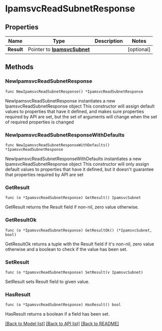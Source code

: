 # IpamsvcReadSubnetResponse

## Properties

Name | Type | Description | Notes
------------ | ------------- | ------------- | -------------
**Result** | Pointer to [**IpamsvcSubnet**](IpamsvcSubnet.md) |  | [optional] 

## Methods

### NewIpamsvcReadSubnetResponse

`func NewIpamsvcReadSubnetResponse() *IpamsvcReadSubnetResponse`

NewIpamsvcReadSubnetResponse instantiates a new IpamsvcReadSubnetResponse object
This constructor will assign default values to properties that have it defined,
and makes sure properties required by API are set, but the set of arguments
will change when the set of required properties is changed

### NewIpamsvcReadSubnetResponseWithDefaults

`func NewIpamsvcReadSubnetResponseWithDefaults() *IpamsvcReadSubnetResponse`

NewIpamsvcReadSubnetResponseWithDefaults instantiates a new IpamsvcReadSubnetResponse object
This constructor will only assign default values to properties that have it defined,
but it doesn't guarantee that properties required by API are set

### GetResult

`func (o *IpamsvcReadSubnetResponse) GetResult() IpamsvcSubnet`

GetResult returns the Result field if non-nil, zero value otherwise.

### GetResultOk

`func (o *IpamsvcReadSubnetResponse) GetResultOk() (*IpamsvcSubnet, bool)`

GetResultOk returns a tuple with the Result field if it's non-nil, zero value otherwise
and a boolean to check if the value has been set.

### SetResult

`func (o *IpamsvcReadSubnetResponse) SetResult(v IpamsvcSubnet)`

SetResult sets Result field to given value.

### HasResult

`func (o *IpamsvcReadSubnetResponse) HasResult() bool`

HasResult returns a boolean if a field has been set.


[[Back to Model list]](../README.md#documentation-for-models) [[Back to API list]](../README.md#documentation-for-api-endpoints) [[Back to README]](../README.md)


